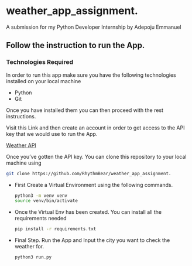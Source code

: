 # weather_app_assignment.
A submission for my Python Developer Internship by Adepoju Emmanuel

## Follow the instruction to run the App.

### Technologies Required

In order to run this app make sure you have the following technologies installed on your local machine

- Python
- Git

Once you have installed them you can then proceed with the rest instructions.

Visit this Link and then create an account in order to get access to the API key that we would use to run the App.

[Weather API](https://openweathermap.org/api)

Once you’ve gotten the API key. You can clone this repository to your local machine using

```bash
git clone https://github.com/RhythmBear/weather_app_assignment.
```

- First Create a Virtual Environment using the following commands.
    
    ```bash
    python3 -m venv venv
    source venv/bin/activate
    ```
    

- Once the Virtual Env has been created. You can install all the requirements needed
    
    ```bash
    pip install -r requirements.txt
    
    ```
    
- Final Step. Run the App and Input the city you want to check the weather for.
    
    ```bash
    python3 run.py
    ```
